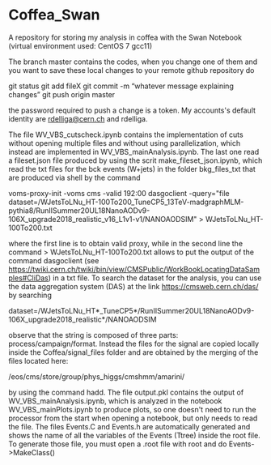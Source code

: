 # Coffea_Swan
A repository for storing my analysis in coffea with the Swan Notebook (virtual environment used: CentOS 7 gcc11)

The branch master contains the codes, when you change one of them and you want to save these local changes to your remote github repository do

git status
git add fileX 
git commit -m “whatever message explaining changes”
git push origin master

the password required to push a change is a token. My accounts's default identity are rdelliga@cern.ch and rdelliga.

The file  WV_VBS_cutscheck.ipynb contains the implementation of cuts without opening multiple files and without using parallelization, which instead are implemented in  WV_VBS_mainAnalysis.ipynb.
The last one read a fileset.json file produced by using the scrit make_fileset_json.ipynb, which read the txt files for the bck events (W+jets) in the folder bkg_files_txt that are produced via shell by the command

voms-proxy-init -voms cms -valid 192:00
dasgoclient -query="file dataset=/WJetsToLNu_HT-100To200_TuneCP5_13TeV-madgraphMLM-pythia8/RunIISummer20UL18NanoAODv9-106X_upgrade2018_realistic_v16_L1v1-v1/NANOAODSIM" > WJetsToLNu_HT-100To200.txt 

where the first line is to obtain valid proxy, while in the second line the command > WJetsToLNu_HT-100To200.txt allows to put the output of the command dasgoclient (see https://twiki.cern.ch/twiki/bin/view/CMSPublic/WorkBookLocatingDataSamples#CliDas) in a txt file.
To search the dataset for the analysis, you can use the data aggregation system (DAS) at the link https://cmsweb.cern.ch/das/ by searching

dataset=/WJetsToLNu_HT*_TuneCP5*/RunIISummer20UL18NanoAODv9-106X_upgrade2018_realistic*/NANOAODSIM

observe that the string is composed of three parts: process/campaign/format. 
Instead the files for the signal are copied locally inside the Coffea/signal_files folder and are obtained by the merging of the files located here:

/eos/cms/store/group/phys_higgs/cmshmm/amarini/

by using the command hadd.
The file output.pkl contains the output of WV_VBS_mainAnalysis.ipynb, which is analyzed in the notebook WV_VBS_mainPlots.ipynb to produce plots, so one doesn't need to run the processor from the start when opening a notebook, but only needs to read the file.
The files Events.C and Events.h are automatically generated and shows the name of all the variables of the Events (Ttree) inside the root file.
To generate those file, you must open a .root file with root and do
Events->MakeClass()




